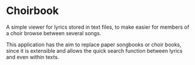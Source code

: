 # Choirbook
A simple viewer for lyrics stored in text files, to make easier for members of a choir browse between several songs.

This application has the aim to replace paper songbooks or choir books, since it is extensible and allows the quick search function between lyrics and even within texts.
